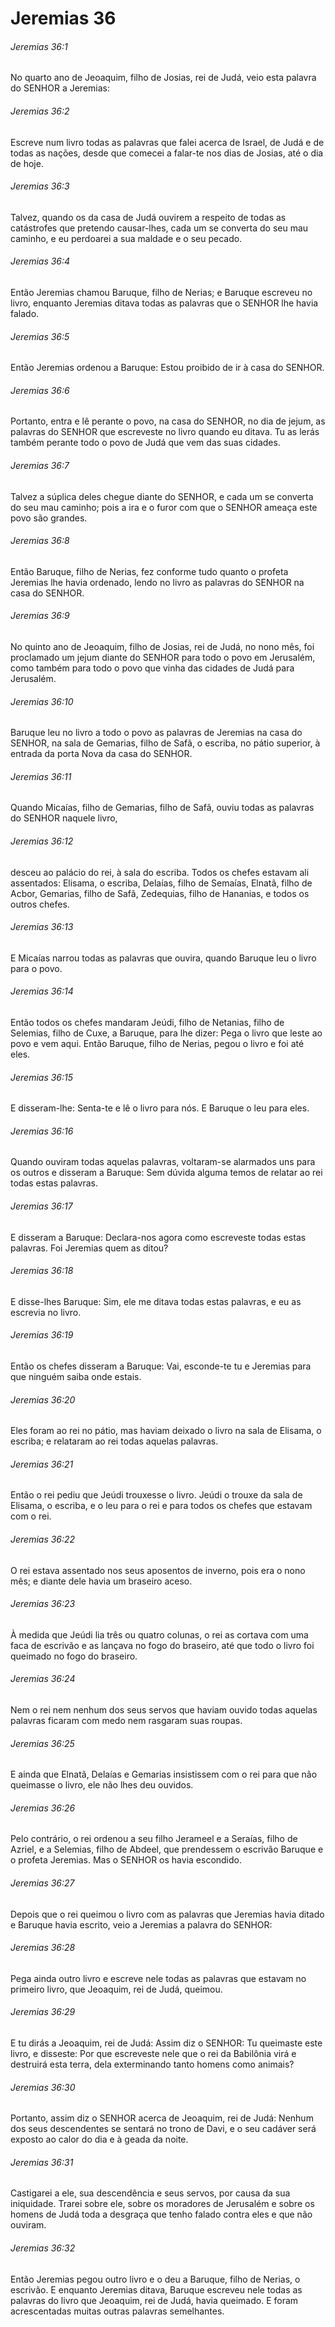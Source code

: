 # Jeremias 36

###### Jeremias 36:1

No quarto ano de Jeoaquim, filho de Josias, rei de Judá, veio esta palavra do SENHOR a Jeremias:

###### Jeremias 36:2

Escreve num livro todas as palavras que falei acerca de Israel, de Judá e de todas as nações, desde que comecei a falar-te nos dias de Josias, até o dia de hoje.

###### Jeremias 36:3

Talvez, quando os da casa de Judá ouvirem a respeito de todas as catástrofes que pretendo causar-lhes, cada um se converta do seu mau caminho, e eu perdoarei a sua maldade e o seu pecado.

###### Jeremias 36:4

Então Jeremias chamou Baruque, filho de Nerias; e Baruque escreveu no livro, enquanto Jeremias ditava todas as palavras que o SENHOR lhe havia falado.

###### Jeremias 36:5

Então Jeremias ordenou a Baruque: Estou proibido de ir à casa do SENHOR.

###### Jeremias 36:6

Portanto, entra e lê perante o povo, na casa do SENHOR, no dia de jejum, as palavras do SENHOR que escreveste no livro quando eu ditava. Tu as lerás também perante todo o povo de Judá que vem das suas cidades.

###### Jeremias 36:7

Talvez a súplica deles chegue diante do SENHOR, e cada um se converta do seu mau caminho; pois a ira e o furor com que o SENHOR ameaça este povo são grandes.

###### Jeremias 36:8

Então Baruque, filho de Nerias, fez conforme tudo quanto o profeta Jeremias lhe havia ordenado, lendo no livro as palavras do SENHOR na casa do SENHOR.

###### Jeremias 36:9

No quinto ano de Jeoaquim, filho de Josias, rei de Judá, no nono mês, foi proclamado um jejum diante do SENHOR para todo o povo em Jerusalém, como também para todo o povo que vinha das cidades de Judá para Jerusalém.

###### Jeremias 36:10

Baruque leu no livro a todo o povo as palavras de Jeremias na casa do SENHOR, na sala de Gemarias, filho de Safã, o escriba, no pátio superior, à entrada da porta Nova da casa do SENHOR.

###### Jeremias 36:11

Quando Micaías, filho de Gemarias, filho de Safã, ouviu todas as palavras do SENHOR naquele livro,

###### Jeremias 36:12

desceu ao palácio do rei, à sala do escriba. Todos os chefes estavam ali assentados: Elisama, o escriba, Delaías, filho de Semaías, Elnatã, filho de Acbor, Gemarias, filho de Safã, Zedequias, filho de Hananias, e todos os outros chefes.

###### Jeremias 36:13

E Micaías narrou todas as palavras que ouvira, quando Baruque leu o livro para o povo.

###### Jeremias 36:14

Então todos os chefes mandaram Jeúdi, filho de Netanias, filho de Selemias, filho de Cuxe, a Baruque, para lhe dizer: Pega o livro que leste ao povo e vem aqui. Então Baruque, filho de Nerias, pegou o livro e foi até eles.

###### Jeremias 36:15

E disseram-lhe: Senta-te e lê o livro para nós. E Baruque o leu para eles.

###### Jeremias 36:16

Quando ouviram todas aquelas palavras, voltaram-se alarmados uns para os outros e disseram a Baruque: Sem dúvida alguma temos de relatar ao rei todas estas palavras.

###### Jeremias 36:17

E disseram a Baruque: Declara-nos agora como escreveste todas estas palavras. Foi Jeremias quem as ditou?

###### Jeremias 36:18

E disse-lhes Baruque: Sim, ele me ditava todas estas palavras, e eu as escrevia no livro.

###### Jeremias 36:19

Então os chefes disseram a Baruque: Vai, esconde-te tu e Jeremias para que ninguém saiba onde estais.

###### Jeremias 36:20

Eles foram ao rei no pátio, mas haviam deixado o livro na sala de Elisama, o escriba; e relataram ao rei todas aquelas palavras.

###### Jeremias 36:21

Então o rei pediu que Jeúdi trouxesse o livro. Jeúdi o trouxe da sala de Elisama, o escriba, e o leu para o rei e para todos os chefes que estavam com o rei.

###### Jeremias 36:22

O rei estava assentado nos seus aposentos de inverno, pois era o nono mês; e diante dele havia um braseiro aceso.

###### Jeremias 36:23

À medida que Jeúdi lia três ou quatro colunas, o rei as cortava com uma faca de escrivão e as lançava no fogo do braseiro, até que todo o livro foi queimado no fogo do braseiro.

###### Jeremias 36:24

Nem o rei nem nenhum dos seus servos que haviam ouvido todas aquelas palavras ficaram com medo nem rasgaram suas roupas.

###### Jeremias 36:25

E ainda que Elnatã, Delaías e Gemarias insistissem com o rei para que não queimasse o livro, ele não lhes deu ouvidos.

###### Jeremias 36:26

Pelo contrário, o rei ordenou a seu filho Jerameel e a Seraías, filho de Azriel, e a Selemias, filho de Abdeel, que prendessem o escrivão Baruque e o profeta Jeremias. Mas o SENHOR os havia escondido.

###### Jeremias 36:27

Depois que o rei queimou o livro com as palavras que Jeremias havia ditado e Baruque havia escrito, veio a Jeremias a palavra do SENHOR:

###### Jeremias 36:28

Pega ainda outro livro e escreve nele todas as palavras que estavam no primeiro livro, que Jeoaquim, rei de Judá, queimou.

###### Jeremias 36:29

E tu dirás a Jeoaquim, rei de Judá: Assim diz o SENHOR: Tu queimaste este livro, e disseste: Por que escreveste nele que o rei da Babilônia virá e destruirá esta terra, dela exterminando tanto homens como animais?

###### Jeremias 36:30

Portanto, assim diz o SENHOR acerca de Jeoaquim, rei de Judá: Nenhum dos seus descendentes se sentará no trono de Davi, e o seu cadáver será exposto ao calor do dia e à geada da noite.

###### Jeremias 36:31

Castigarei a ele, sua descendência e seus servos, por causa da sua iniquidade. Trarei sobre ele, sobre os moradores de Jerusalém e sobre os homens de Judá toda a desgraça que tenho falado contra eles e que não ouviram.

###### Jeremias 36:32

Então Jeremias pegou outro livro e o deu a Baruque, filho de Nerias, o escrivão. E enquanto Jeremias ditava, Baruque escreveu nele todas as palavras do livro que Jeoaquim, rei de Judá, havia queimado. E foram acrescentadas muitas outras palavras semelhantes.

